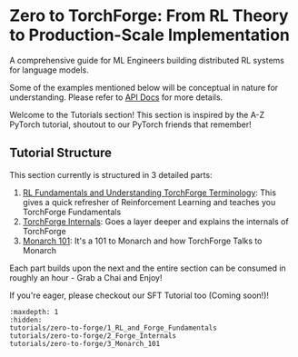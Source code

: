 # Zero to TorchForge: From RL Theory to Production-Scale Implementation

A comprehensive guide for ML Engineers building distributed RL systems for language models.

Some of the examples mentioned below will be conceptual in nature for understanding.
Please refer to [API Docs](./api) for more details.

Welcome to the Tutorials section! This section is inspired by the A-Z
PyTorch tutorial, shoutout to our PyTorch friends that remember!

## Tutorial Structure

This section currently is structured in 3 detailed parts:

1. [RL Fundamentals and Understanding TorchForge Terminology](tutorials/zero-to-forge/1_RL_and_Forge_Fundamentals): This gives a quick refresher of Reinforcement Learning and teaches you TorchForge Fundamentals
2. [TorchForge Internals](tutorials/zero-to-forge/2_Forge_Internals): Goes a layer deeper and explains the internals of TorchForge
3. [Monarch 101](tutorials/zero-to-forge/3_Monarch_101): It's a 101 to Monarch and how TorchForge Talks to Monarch

Each part builds upon the next and the entire section can be consumed in roughly an hour - Grab a Chai and Enjoy!

If you're eager, please checkout our SFT Tutorial too (Coming soon!)!

```{toctree}
:maxdepth: 1
:hidden:
tutorials/zero-to-forge/1_RL_and_Forge_Fundamentals
tutorials/zero-to-forge/2_Forge_Internals
tutorials/zero-to-forge/3_Monarch_101
```
